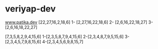 # veriyap-dev
www.patika.dev
[22,27,16,2,18,6]
1- [2,27,16,22,18,6]
2- [2,6,16,22,18,27]
3- [2,6,16,18,22,27]


[7,3,5,8,2,9,4,15,6]
1-[2,3,5,8,7,9,4,15,6]
2-[2,3,4,8,7,9,5,15,6]
3-[2,3,4,5,7,9,8,15,6]
4-[2,3,4,5,6,9,8,15,7]
